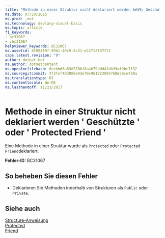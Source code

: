 ```yaml
---
title: "Methode in einer Struktur nicht deklariert werden &#39; Geschützte &#39; oder &#39; Protected Friend &#39;"
ms.date: 07/20/2015
ms.prod: .net
ms.technology: devlang-visual-basic
ms.topic: article
f1_keywords:
- bc31067
- vbc31067
helpviewer_keywords: BC31067
ms.assetid: 8f854f5f-99b1-40c9-8c21-e24712f37f71
caps.latest.revision: "9"
author: dotnet-bot
ms.author: dotnetcontent
ms.openlocfilehash: 6eebbd3a83d578bf8a4b79ddd41db99af9bc7f32
ms.sourcegitcommit: 4f3fef493080a43e70e951223894768d36ce430a
ms.translationtype: MT
ms.contentlocale: de-DE
ms.lasthandoff: 11/21/2017
---
```

# <a name="method-in-a-structure-cannot-be-declared-39protected39-or-39protected-friend39"></a>Methode in einer Struktur nicht deklariert werden &#39; Geschützte &#39; oder &#39; Protected Friend &#39;
Eine Methode in einer Struktur wurde als `Protected` oder `Protected Friend`deklariert.  
  
 **Fehler-ID:** BC31067  
  
## <a name="to-correct-this-error"></a>So beheben Sie diesen Fehler  
  
-   Deklarieren Sie Methoden innerhalb von Strukturen als `Public` oder `Private`.  
  
## <a name="see-also"></a>Siehe auch  
 [Structure-Anweisung](../../visual-basic/language-reference/statements/structure-statement.md)  
 [Protected](../../visual-basic/language-reference/modifiers/protected.md)  
 [Friend](../../visual-basic/language-reference/modifiers/friend.md)
